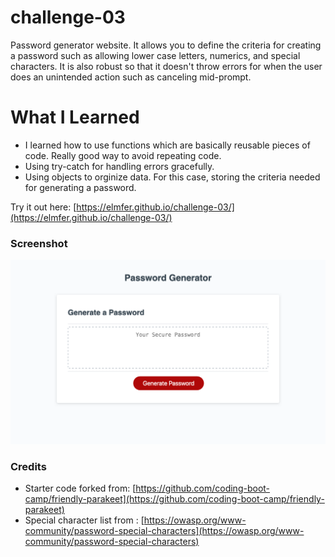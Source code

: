 # challenge-03
Password generator website. It allows you to define the criteria for creating a password such as allowing lower case letters, numerics, and special characters. It is also robust so that it doesn't throw errors for when the user does an unintended action such as canceling mid-prompt.

# What I Learned
* I learned how to use functions which are basically reusable pieces of code. Really good way to avoid repeating code.
* Using try-catch for handling errors gracefully.
* Using objects to orginize data. For this case, storing the criteria needed for generating a password.

Try it out here: [https://elmfer.github.io/challenge-03/](https://elmfer.github.io/challenge-03/)

### Screenshot
![Screenshot](screenshot.png)

### Credits
* Starter code forked from: [https://github.com/coding-boot-camp/friendly-parakeet](https://github.com/coding-boot-camp/friendly-parakeet)
* Special character list from : [https://owasp.org/www-community/password-special-characters](https://owasp.org/www-community/password-special-characters)